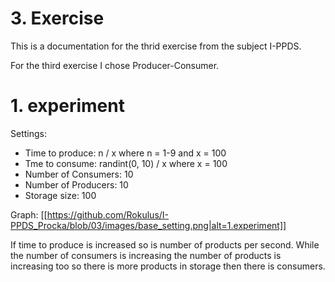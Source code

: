 # 3. Exercise
This is a documentation for the thrid exercise from the subject I-PPDS.

For the third exercise I chose Producer-Consumer.

# 1. experiment
Settings:
-   Time to produce: n / x where n = 1-9 and x = 100
-   Tme to consume: randint(0, 10) / x where x = 100
-   Number of Consumers: 10
-   Number of Producers: 10
-   Storage size: 100

Graph:
[[https://github.com/Rokulus/I-PPDS_Procka/blob/03/images/base_setting.png|alt=1.experiment]]

If time to produce is increased so is number of products per second. While the number of consumers is increasing the number of products is increasing too so there is more products in storage then there is consumers.